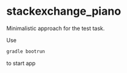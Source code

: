 # stackexchange_piano

Minimalistic approach for the test task.

Use  
```js
gradle bootrun
```
to start app